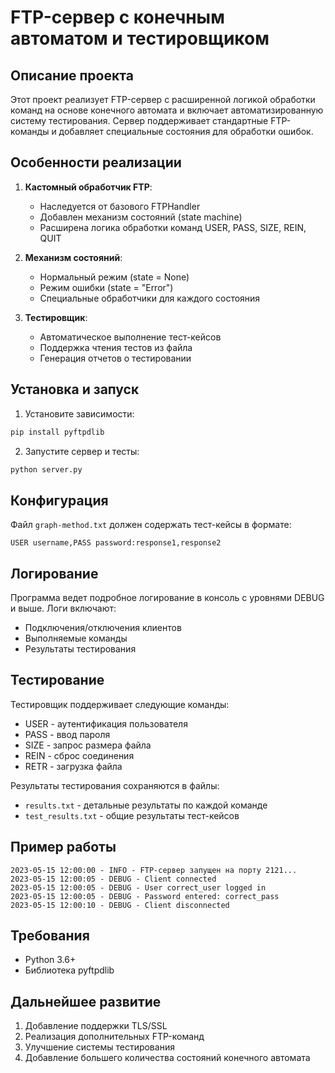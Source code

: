 # FTP-сервер с конечным автоматом и тестировщиком

## Описание проекта

Этот проект реализует FTP-сервер с расширенной логикой обработки команд на основе конечного автомата и включает автоматизированную систему тестирования. Сервер поддерживает стандартные FTP-команды и добавляет специальные состояния для обработки ошибок.

## Особенности реализации

1. **Кастомный обработчик FTP**:
   - Наследуется от базового FTPHandler
   - Добавлен механизм состояний (state machine)
   - Расширена логика обработки команд USER, PASS, SIZE, REIN, QUIT

2. **Механизм состояний**:
   - Нормальный режим (state = None)
   - Режим ошибки (state = "Error")
   - Специальные обработчики для каждого состояния

3. **Тестировщик**:
   - Автоматическое выполнение тест-кейсов
   - Поддержка чтения тестов из файла
   - Генерация отчетов о тестировании

## Установка и запуск

1. Установите зависимости:
```bash
pip install pyftpdlib
```

2. Запустите сервер и тесты:
```bash
python server.py
```

## Конфигурация

Файл `graph-method.txt` должен содержать тест-кейсы в формате:
```
USER username,PASS password:response1,response2
```

## Логирование

Программа ведет подробное логирование в консоль с уровнями DEBUG и выше. Логи включают:
- Подключения/отключения клиентов
- Выполняемые команды
- Результаты тестирования

## Тестирование

Тестировщик поддерживает следующие команды:
- USER - аутентификация пользователя
- PASS - ввод пароля
- SIZE - запрос размера файла
- REIN - сброс соединения
- RETR - загрузка файла

Результаты тестирования сохраняются в файлы:
- `results.txt` - детальные результаты по каждой команде
- `test_results.txt` - общие результаты тест-кейсов

## Пример работы

```
2023-05-15 12:00:00 - INFO - FTP-сервер запущен на порту 2121...
2023-05-15 12:00:05 - DEBUG - Client connected
2023-05-15 12:00:05 - DEBUG - User correct_user logged in
2023-05-15 12:00:05 - DEBUG - Password entered: correct_pass
2023-05-15 12:00:10 - DEBUG - Client disconnected
```

## Требования

- Python 3.6+
- Библиотека pyftpdlib

## Дальнейшее развитие

1. Добавление поддержки TLS/SSL
2. Реализация дополнительных FTP-команд
3. Улучшение системы тестирования
4. Добавление большего количества состояний конечного автомата
